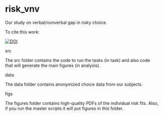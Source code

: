 # risk_vnv

Our study on verbal/nonverbal gap in risky choice.

To cite this work: 

[![DOI](https://zenodo.org/badge/.svg)](https://zenodo.org/badge/latestdoi/)

src

The src folder contains the code to run the tasks (in task) and also code that will generate the main figures (in analysis).

data

The data folder contains anonymized choice data from our subjects.

figs

The figures folder contains high-quality PDFs of the individual risk fits. Also, if you run the master scripts it will put figures in this folder.
